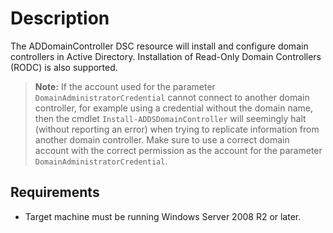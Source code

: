 # Description

The ADDomainController DSC resource will install and configure domain
controllers in Active Directory. Installation of Read-Only Domain Controllers
(RODC) is also supported.

>**Note:** If the account used for the parameter `DomainAdministratorCredential`
>cannot connect to another domain controller, for example using a credential
>without the domain name, then the cmdlet `Install-ADDSDomainController` will
>seemingly halt (without reporting an error) when trying to replicate
>information from another domain controller.
>Make sure to use a correct domain account with the correct permission as
>the account for the parameter `DomainAdministratorCredential`.

## Requirements

* Target machine must be running Windows Server 2008 R2 or later.
